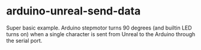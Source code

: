 # arduino-unreal-send-data

Super basic example. Arduino stepmotor turns 90 degrees (and builtin LED turns on) when a single character is sent from Unreal to the Arduino through the serial port.
